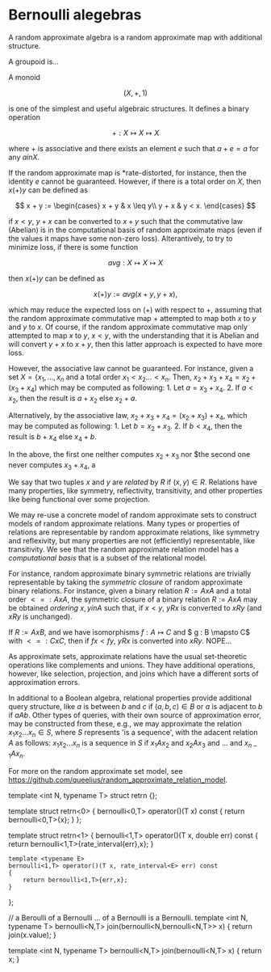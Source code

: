 # Bernoulli alegebras

A random approximate algebra is a random approximate map with additional
structure.

A groupoid is...

A monoid

$$
    (X,+,1)
$$

is one of the simplest and useful algebraic structures.
It defines a binary operation

$$
    + : X \mapsto X \mapsto X
$$

where $+$ is associative and there exists an element $e$ such that
$a + e = a$ for any $a in X$.

If the random approximate map is *rate-distorted, for instance, then
the identity $e$ cannot be guaranteed. However, if there is a total
order on $X$, then $x (+) y$ can be defined as

$$
x + y :=
\begin{cases}
    x + y & x \leq y\\
    y + x & y < x.
\end{cases}
$$

if $x < y$, $y + x$ can be converted to $x + y$
such that the commutative law (Abelian) is in the computational basis
of random approximate maps (even if the values it maps have some non-zero loss). Alterantively, to try to minimize loss, if there is some function

$$
    avg : X \mapsto X \mapsto X
$$

then $x (+) y$ can be defined as

$$
    x (+) y := avg(x + y, y + x),
$$

which may reduce the expected loss on $(+)$ with respect to $+$,
assuming that the random approximate commutative map $+$ attempted to map both $x$ to $y$ and $y$ to $x$. Of course, if the random approximate commutative map only attempted to map $x$ to $y$, $x < y$, with the understanding that it is Abelian and will convert $y + x$ to $x + y$, then this latter approach is expected to have more loss.

However, the associative law cannot be guaranteed. For instance, given a set $X = \{x_1,\ldots,x_n$ and a total order $x_1 < x_2 \ldots < x_n$. Then, $x_2 + x_3 + x_4 = x_2 + (x_3 + x_4)$ which may be computed as following:
    1. Let $a = x_3 + x_4$.
    2. If $a < x_2$, then the result is $a + x_2$ else $x_2 + a$.

Alternatively, by the associative law, $x_2 + x_3 + x_4 = (x_2 + x_3) + x_4$, which may be computed as following:
    1. Let $b = x_2 + x_3$.
    2. If $b < x_4$, then the result is $b + x_4$ else $x_4 + b$.

In the above, the first one neither computes $x_2 + x_3$ nor $the second
one never computes $x_3 + x_4$, a







We say that two tuples $x$ and $y$ are *related* by $R$ if $(x,y) \in R$. Relations have many properties, like symmetry,
reflectivity, transitivity, and other properties like being functional
over some projection.

We may re-use a concrete model of random approximate sets to construct
models of random approximate relations. Many types or properties of
relations are representable by random approximate relations,
like symmetry and reflexivity, but many properties are not (efficiently)
representable, like transitivity. We see that the random approximate relation model has
a *computational basis* that is a subset of the relational model.

For instance, random approximate binary symmetric relations are trivially
representable by taking the *symmetric closure* of random approximate
binary relations. For instance, given a binary relation $R := A x A$ and
a total order $<= : A x A$, the symmetric closure of a binary relation
$R := A x A$ may be obtained *ordering* $x,y in A$ such that, if $x < y$,
$y R x$ is converted to $x R y$ (and $x R y$ is unchanged).

If $R := A x B$, and we have isomorphisms $f : A \mapsto C$ and $ g : B \mapsto C$
with $<= : C x C$, then if $f x < f y$, $y R x$ is converted into $x R y$.
NOPE...

As approximate sets, approximate relations have the usual set-theoretic
operations like complements and unions. They have additional operations,
however, like selection, projection, and joins which have a different
sorts of approximation errors.

In additional to a Boolean algebra, relational properties
provide additional query structure, like $a$ is between $b$ and $c$
if $(a,b,c) \in B$ or $a$ is adjacent to $b$ if $a A b$. Other types
of queries, with their own source of approximation error, may
be constructed from these, e.g., we may approximate the relation
$x_1 x_2 \ldots x_n \in S$, where $S$ represents 'is a sequence',
with the adacent relation $A$ as follows: $x_1 x_2 \ldots x_n$ is
a sequence in $S$ if $x_1 A x_2$ and $x_2 A x_3$ and $\ldots$ and
$x_{n-1} A x_n$.

For more on the random approximate set model, see
https://github.com/queelius/random_approximate_relation_model.






















template <int N, typename T>
struct retrn {};

template <typename T>
struct retrn<0>
{
    bernoulli<0,T> operator()(T x) const
    {
        return bernoulli<0,T>{x};
    }
};

template <typename T>
struct retrn<1>
{
    bernoulli<1,T> operator()(T x, double err) const
    {
        return bernoulli<1,T>{rate_interval<E>{err},x};
    }

    template <typename E>
    bernoulli<1,T> operator()(T x, rate_interval<E> err) const
    {
        return bernoulli<1,T>{err,x};
    }
};


// a Beroulli of a Bernoulli ... of a Bernoulli is a Bernoulli.
template <int N, typename T>
bernoulli<N,T> join(bernoulli<N,bernoulli<N,T>> x)
{
    return join(x.value);
}

template <int N, typename T>
bernoulli<N,T> join(bernoulli<N,T> x)
{
    return x;
}
